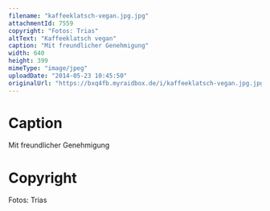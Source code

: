 ```yaml
---
filename: "kaffeeklatsch-vegan.jpg.jpg"
attachmentId: 7559
copyright: "Fotos: Trias"
altText: "Kaffeeklatsch vegan"
caption: "Mit freundlicher Genehmigung"
width: 640
height: 399
mimeType: "image/jpeg"
uploadDate: "2014-05-23 10:45:50"
originalUrl: "https://bxq4fb.myraidbox.de/i/kaffeeklatsch-vegan.jpg.jpg"
---
```


# Caption

Mit freundlicher Genehmigung

# Copyright

Fotos: Trias
